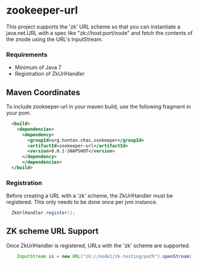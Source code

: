 # zookeeper-url
This project supports the 'zk' URL scheme so that you can instantiate a java.net.URL with 
a spec like "zk://host:port/node" and fetch the contents of the znode using
the URL's InputStream. 

### Requirements
* Minimum of Java 7
* Registration of ZkUrlHandler

## Maven Coordinates
To include zookeeper-url in your maven build, use the following fragment in your pom.
```xml
  <build>
    <dependencies>
      <dependency>
        <groupId>org.honton.chas.zookeeper</groupId>
        <artifactId>zookeeper-url</artifactId>
        <version>0.0.1-SNAPSHOT</version>
      </dependency>
      </dependencies>
  </build>
```

### Registration
Before creating a URL with a 'zk' scheme, the ZkUrlHandler must be registered.
This only needs to be done once per jvm instance. 
```java
  ZkUrlHandler.register();
```

## ZK scheme URL Support
Once ZkUrlHandler is registered, URLs with the 'zk' scheme are supported.

```java
    InputStream is = new URL("zk://node1/zk-testing/path").openStream();
```

